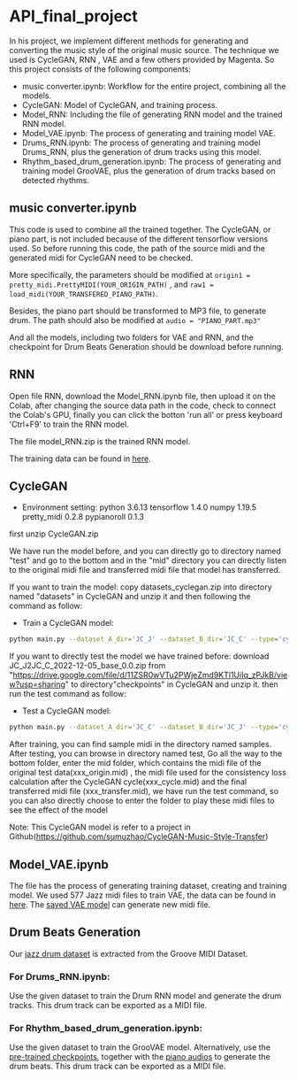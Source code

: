 # API_final_project
In his project, we implement different methods for generating and converting the music style of the original music source. The technique we used is CycleGAN, RNN , VAE  and a few others provided by Magenta. So this project consists of the following components:
* music converter.ipynb: Workflow for the entire project, combining all the models.
* CycleGAN: Model of CycleGAN, and training process.
* Model_RNN: Including the file of generating RNN model and the trained RNN model.
* Model_VAE.ipynb: The process of generating and training model VAE.
* Drums_RNN.ipynb: The process of generating and training model Drums_RNN, plus the generation of drum tracks using this model.
* Rhythm_based_drum_generation.ipynb: The process of generating and training model GrooVAE, plus the generation of drum tracks based on detected rhythms.


## music converter.ipynb
This code is used to combine all the trained together. The CycleGAN, or piano part, is not included because of the different tensorflow versions used. So before running this code, the path of the source midi and the generated midi for CycleGAN need to be checked.

More specifically, the parameters should be modified at 
`origin1 = pretty_midi.PrettyMIDI(YOUR_ORIGIN_PATH)`
, and 
`raw1 = load_midi(YOUR_TRANSFERED_PIANO_PATH)`.

Besides, the piano part should be transformed to MP3 file, to generate drum. The path should also be modified at `audio = "PIANO_PART.mp3"`

And all the models, including two folders for VAE and RNN, and the checkpoint for Drum Beats Generation should be download before running.

## RNN
Open file RNN, download the Model_RNN.ipynb file, then upload it on the Colab, after changing the source data path in the code, check to connect the Colab's GPU, finally you can click the botton 'run all' or press keyboard 'Ctrl+F9' to train the RNN model.

The file model_RNN.zip is the trained RNN model.

The training data can be found in [here](https://jazzomat.hfm-weimar.de/dbformat/dboverview.html).

## CycleGAN
- Environment setting:
python 3.6.13
tensorflow 1.4.0
numpy 1.19.5
pretty_midi 0.2.8
pypianoroll 0.1.3

first unzip CycleGAN.zip

We have run the model before, and you can directly go to directory named "test" and go to the bottom and in
the "mid" directory you can directly listen to the original midi file and transferred midi file that model has transferred.

If you want to train the model: 
copy datasets_cyclegan.zip into directory named "datasets" in CycleGAN and unzip it and then following the command as follow:
- Train a CycleGAN model:
```bash
python main.py --dataset_A_dir='JC_J' --dataset_B_dir='JC_C' --type='cyclegan' --model='base' --sigma_d=0 --phase='train'
```
If you want to directly test the model we have trained before:
download JC_J2JC_C_2022-12-05_base_0.0.zip from "https://drive.google.com/file/d/11ZSR0wVTu2PWjeZmd9KTl1UiIq_zPJkB/view?usp=sharing"
to directory"checkpoints" in CycleGAN and unzip it. then run the test command as follow:
- Test a CycleGAN model:
```bash
python main.py --dataset_A_dir='JC_C' --dataset_B_dir='JC_J' --type='cyclegan' --model='base' --sigma_d=0 --phase='test' --which_direction='AtoB'
```
After training, you can find sample midi in the directory named samples.
After testing, you can browse in directory named test, Go all the way to the bottom folder, enter the mid folder, which contains the midi file of the 
original test data(xxx_origin.mid) , the midi file used for the consistency loss calculation after the CycleGAN cycle(xxx_cycle.mid) and the final transferred 
midi file (xxx_transfer.mid), we have run the test command, so you can also directly choose to enter the folder to play these midi files to see the effect of the model

Note: This CycleGAN model is refer to a project in Github(https://github.com/sumuzhao/CycleGAN-Music-Style-Transfer)


## Model_VAE.ipynb
The file has the process of generating training dataset, creating and training model. We used 577 Jazz midi files to train VAE, the data can be found in [here](https://drive.google.com/file/d/1xksnOS46bODSO5KCXClWml62pFDMSVs2/view?usp=sharing). The [saved VAE model](https://drive.google.com/drive/folders/1SxSvm-Sb2oyRVAC6BfBhctF5h8qmLsWc?usp=sharing) can generate new midi file.



## Drum Beats Generation
Our [jazz drum dataset](https://drive.google.com/drive/folders/1yZLWngJaPGHvzYkk1-NpkQiJE5bJePuF?usp=share_link) is extracted from the Groove MIDI Dataset. 
### For Drums_RNN.ipynb:
Use the given dataset to train the Drum RNN model and generate the drum tracks. This drum track can be exported as a MIDI file.
### For Rhythm_based_drum_generation.ipynb:
Use the given dataset to train the GrooVAE model. 
Alternatively, use the [pre-trained checkpoints](https://drive.google.com/drive/folders/1dVZJJV39-RuQaWFAPgRLkGIJAmHTiKT6?usp=share_link), together with the [piano audios](https://drive.google.com/drive/folders/1e5Em3_YSPlXW3_IEvppskGIqBFwzllTY?usp=share_link) to generate the drum beats. This drum track can be exported as a MIDI file.
